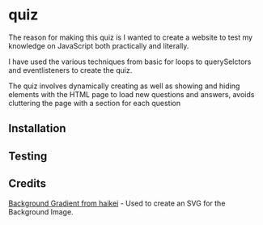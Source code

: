# quiz

The reason for making this quiz is I wanted to create a website to test my knowledge on JavaScript both practically and literally. 

I have used the various techniques from basic for loops to querySelctors and eventlisteners to create the quiz.

The quiz involves dynamically creating as well as showing and hiding elements with the HTML page to load new questions and answers, avoids cluttering the page with a section for each question

## Installation

## Testing



## Credits 

[Background Gradient from haikei](https://app.haikei.app/) - Used to create an SVG for the Background Image.

